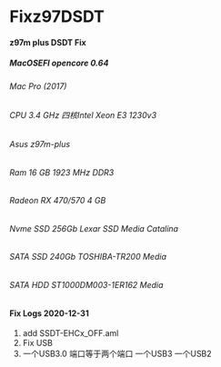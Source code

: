 # Fixz97DSDT
#### z97m plus DSDT Fix
##### MacOSEFI opencore 0.64

###### Mac Pro (2017)
###### CPU 3.4 GHz 四核Intel Xeon E3 1230v3
###### Asus z97m-plus
###### Ram 16 GB 1923 MHz DDR3
###### Radeon RX 470/570 4 GB
###### Nvme SSD 256Gb Lexar SSD Media Catalina
###### SATA SSD 240Gb TOSHIBA-TR200 Media
###### SATA HDD ST1000DM003-1ER162 Media

#### Fix Logs 2020-12-31
1. add SSDT-EHCx_OFF.aml
2. Fix USB
3. 一个USB3.0 端口等于两个端口 一个USB3 一个USB2
